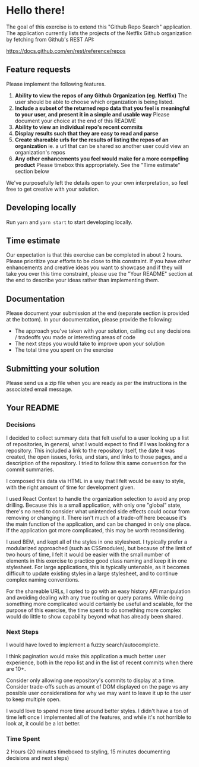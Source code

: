 # Hello there!

The goal of this exercise is to extend this "Github Repo Search" application. The application currently lists the projects of the Netflix Github organization by fetching from Github's REST API:

https://docs.github.com/en/rest/reference/repos

## Feature requests

Please implement the following features.

1. **Ability to view the repos of any Github Organization (eg. Netflix)** The user should be able to choose which organization is being listed.
1. **Include a subset of the returned repo data that you feel is meaningful to your user, and present it in a simple and usable way** Please document your choice at the end of this README
1. **Ability to view an individual repo's recent commits**
1. **Display results such that they are easy to read and parse**
1. **Create shareable urls for the results of listing the repos of an organization** ie. a url that can be shared so another user could view an organization's repos
1. **Any other enhancements you feel would make for a more compelling product** Please timebox this appropriately. See the "Time estimate" section below

We've purposefully left the details open to your own interpretation, so feel free to get creative with your solution.

## Developing locally

Run `yarn` and `yarn start` to start developing locally.

## Time estimate

Our expectation is that this exercise can be completed in about 2 hours. Please prioritize your efforts to be close to this constraint. If you have other enhancements and creative ideas you want to showcase and if they will take you over this time constraint, please use the "Your README" section at the end to describe your ideas rather than implementing them.

## Documentation

Please document your submission at the end (separate section is provided at the bottom). In your documentation, please provide the following:

- The approach you've taken with your solution, calling out any decisions / tradeoffs you made or interesting areas of code
- The next steps you would take to improve upon your solution
- The total time you spent on the exercise

## Submitting your solution

Please send us a zip file when you are ready as per the instructions in the associated email message.

## Your README

### Decisions

I decided to collect summary data that felt useful to a user looking up a list of repositories, in general, what I would expect to find if I was looking for a repository. This included a link to the repository itself, the date it was created, the open issues, forks, and stars, and links to those pages, and a description of the repository. I tried to follow this same convention for the commit summaries.

I composed this data via HTML in a way that I felt would be easy to style, with the right amount of time for development given.

I used React Context to handle the organization selection to avoid any prop drilling. Because this is a small application, with only one "global" state, there's no need to consider what unintended side effects could occur from removing or changing it. There isn't much of a trade-off here because it's the main function of the application, and can be changed in only one place. If the application got more complicated, this may be worth reconsidering.

I used BEM, and kept all of the styles in one stylesheet. I typically prefer a modularized approached (such as CSSmodules), but because of the limit of two hours of time, I felt it would be easier with the small number of elements in this exercise to practice good class naming and keep it in one stylesheet. For large applications, this is typically untenable, as it becomes difficult to update existing styles in a large stylesheet, and to continue complex naming conventions. 

For the shareable URLs, I opted to go with an easy history API manipulation and avoiding dealing with any true routing or query params. While doing something more complicated would certainly be useful and scalable, for the purpose of this exercise, the time spent to do something more complex would do little to show capability beyond what has already been shared.

### Next Steps

I would have loved to implement a fuzzy search/autocomplete.

I think pagination would make this application a much better user experience, both in the repo list and in the list of recent commits when there are 10+.

Consider only allowing one repository's commits to display at a time. Consider trade-offs such as amount of DOM displayed on the page vs any possible user considerations for why we may want to leave it up to the user to keep multiple open.

I would love to spend more time around better styles. I didn't have a ton of time left once I implemented all of the features, and while it's not horrible to look at, it could be a lot better.

### Time Spent

2 Hours (20 minutes timeboxed to styling, 15 minutes documenting decisions and next steps)